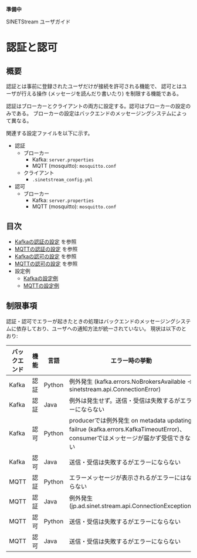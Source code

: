 **準備中**
<!--
Copyright (C) 2019 National Institute of Informatics

Licensed to the Apache Software Foundation (ASF) under one
or more contributor license agreements.  See the NOTICE file
distributed with this work for additional information
regarding copyright ownership.  The ASF licenses this file
to you under the Apache License, Version 2.0 (the
"License"); you may not use this file except in compliance
with the License.  You may obtain a copy of the License at

  http://www.apache.org/licenses/LICENSE-2.0

Unless required by applicable law or agreed to in writing,
software distributed under the License is distributed on an
"AS IS" BASIS, WITHOUT WARRANTIES OR CONDITIONS OF ANY
KIND, either express or implied.  See the License for the
specific language governing permissions and limitations
under the License.
-->

SINETStream ユーザガイド

# 認証と認可

## 概要

認証とは事前に登録されたユーザだけが接続を許可される機能で、
認可とはユーザが行える操作 (メッセージを読んだり書いたり) を制限する機能である。

認証はブローカーとクライアントの両方に設定する。認可はブローカーの設定のみである。
ブローカーの設定はバックエンドのメッセージングシステムによって異なる。

関連する設定ファイルを以下に示す。

* 認証
    * ブローカー
        * Kafka: `server.properties`
        * MQTT (mosquitto): `mosquitto.conf`
    * クライアント
        * `.sinetstream_config.yml`
* 認可
    * ブローカー
        * Kafka: `server.properties`
        * MQTT (mosquitto): `mosquitto.conf`

## 目次

* [Kafkaの認証の設定](auth-kafka.md#kafkaの認証の設定) を参照
* [MQTTの認証の設定](auth-mqtt.md#mqttの認証の設定) を参照
* [Kafkaの認可の設定](auth-kafka.md#kafkaの認可の設定) を参照
* [MQTTの認可の設定](auth-kafka.md#mqttの認可の設定) を参照
* 設定例
    * [Kafkaの設定例](auth-kafka.md#kafkaの設定例)
    * [MQTTの設定例](auth-kafka.md#mqttの設定例)

## 制限事項

認証・認可でエラーが起きたときの処理はバックエンドのメッセージングシステムに依存しており、ユーザへの通知方法が統一されていない。
現状は以下のとおり:

| バックエンド | 機能 | 言語 | エラー時の挙動 |
| --- | --- | --- | --- |
| Kafka | 認証 | Python | 例外発生 (kafka.errors.NoBrokersAvailable -> sinetstream.api.ConnectionError) |
| Kafka | 認証 | Java | 例外は発生せず。送信・受信は失敗するがエラーにならない |
| Kafka | 認可 | Python | producerでは例外発生 on metadata updating failrue (kafka.errors.KafkaTimeoutError)、consumerではメッセージが届かず受信できない |
| Kafka | 認可 | Java | 送信・受信は失敗するがエラーにならない |
| MQTT | 認証 | Python | エラーメッセージが表示されるがエラーにはならない |
| MQTT | 認証 | Java | 例外発生 (jp.ad.sinet.stream.api.ConnectionException) |
| MQTT | 認可 | Python | 送信・受信は失敗するがエラーにならない |
| MQTT | 認可 | Java | 送信・受信は失敗するがエラーにならない |

